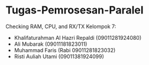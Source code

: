 # Tugas-Pemrosesan-Paralel

Checking RAM, CPU, and RX/TX
Kelompok 7:


* Khalifaturahman Al Hazri Repaldi (09011281924080)
* Ali Mubarak (09011181823011)
* Muhammad Faris (Rabi 09011281823032)
* Risti Auliah Utami (09011381924099)

